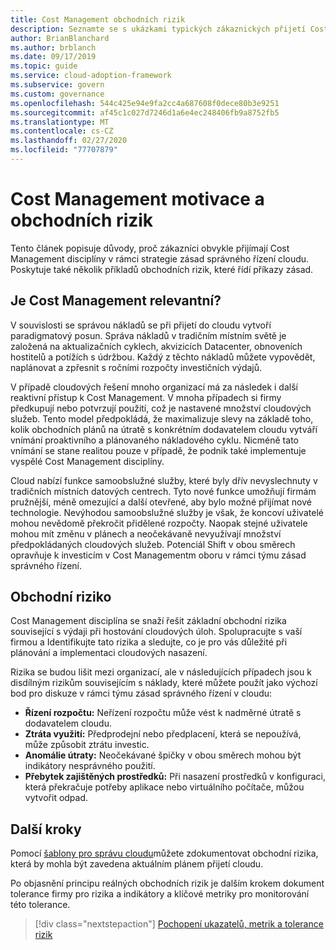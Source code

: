 ```yaml
---
title: Cost Management obchodních rizik
description: Seznamte se s ukázkami typických zákaznických přijetí Cost Management disciplíny v rámci strategie zásad správného řízení cloudu. 
author: BrianBlanchard
ms.author: brblanch
ms.date: 09/17/2019
ms.topic: guide
ms.service: cloud-adoption-framework
ms.subservice: govern
ms.custom: governance
ms.openlocfilehash: 544c425e94e9fa2cc4a687608f0dece80b3e9251
ms.sourcegitcommit: af45c1c027d7246d1a6e4ec248406fb9a8752fb5
ms.translationtype: MT
ms.contentlocale: cs-CZ
ms.lasthandoff: 02/27/2020
ms.locfileid: "77707879"
---
```

# <a name="cost-management-motivations-and-business-risks"></a>Cost Management motivace a obchodních rizik

Tento článek popisuje důvody, proč zákazníci obvykle přijímají Cost Management disciplíny v rámci strategie zásad správného řízení cloudu. Poskytuje také několik příkladů obchodních rizik, které řídí příkazy zásad.

<!-- markdownlint-disable MD026 -->

## <a name="is-cost-management-relevant"></a>Je Cost Management relevantní?

V souvislosti se správou nákladů se při přijetí do cloudu vytvoří paradigmatový posun. Správa nákladů v tradičním místním světě je založená na aktualizačních cyklech, akvizicích Datacenter, obnoveních hostitelů a potížích s údržbou. Každý z těchto nákladů můžete vypovědět, naplánovat a zpřesnit s ročními rozpočty investičních výdajů.

V případě cloudových řešení mnoho organizací má za následek i další reaktivní přístup k Cost Management. V mnoha případech si firmy předkupují nebo potvrzují použití, což je nastavené množství cloudových služeb. Tento model předpokládá, že maximalizuje slevy na základě toho, kolik obchodních plánů na útratě s konkrétním dodavatelem cloudu vytváří vnímání proaktivního a plánovaného nákladového cyklu. Nicméně tato vnímání se stane realitou pouze v případě, že podnik také implementuje vyspělé Cost Management disciplíny.

Cloud nabízí funkce samoobslužné služby, které byly dřív nevyslechnuty v tradičních místních datových centrech. Tyto nové funkce umožňují firmám pružnější, méně omezující a další otevřené, aby bylo možné přijímat nové technologie. Nevýhodou samoobslužné služby je však, že koncoví uživatelé mohou nevědomě překročit přidělené rozpočty. Naopak stejné uživatele mohou mít změnu v plánech a neočekávaně nevyužívají množství předpokládaných cloudových služeb. Potenciál Shift v obou směrech opravňuje k investicím v Cost Managementm oboru v rámci týmu zásad správného řízení.

## <a name="business-risk"></a>Obchodní riziko

Cost Management disciplína se snaží řešit základní obchodní rizika související s výdaji při hostování cloudových úloh. Spolupracujte s vaší firmou a Identifikujte tato rizika a sledujte, co je pro vás důležité při plánování a implementaci cloudových nasazení.

Rizika se budou lišit mezi organizací, ale v následujících případech jsou k disdílným rizikům souvisejícím s náklady, které můžete použít jako výchozí bod pro diskuze v rámci týmu zásad správného řízení v cloudu:

- **Řízení rozpočtu:** Neřízení rozpočtu může vést k nadměrné útratě s dodavatelem cloudu.
- **Ztráta využití:** Předprodejní nebo předplacení, která se nepoužívá, může způsobit ztrátu investic.
- **Anomálie útraty:** Neočekávané špičky v obou směrech mohou být indikátory nesprávného použití.
- **Přebytek zajištěných prostředků:** Při nasazení prostředků v konfiguraci, která překračuje potřeby aplikace nebo virtuálního počítače, můžou vytvořit odpad.

## <a name="next-steps"></a>Další kroky

Pomocí [šablony pro správu cloudu](./template.md)můžete zdokumentovat obchodní rizika, která by mohla být zavedena aktuálním plánem přijetí cloudu.

Po objasnění principu reálných obchodních rizik je dalším krokem dokument tolerance firmy pro rizika a indikátory a klíčové metriky pro monitorování této tolerance.

> [!div class="nextstepaction"]
> [Pochopení ukazatelů, metrik a tolerance rizik](./metrics-tolerance.md)
